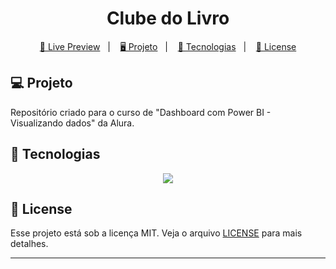 <h1 align="center">
  Clube do Livro
</h1>

<p align="center">
  <a href="https://app.powerbi.com/view?r=eyJrIjoiZTQxYzBhMDItYWJmNS00YjAyLTk5YjEtMTg3MjA2OTgyYmRlIiwidCI6ImVjMzgwYThhLWYwMjUtNGQ2Yi1hOGYzLTQ5YmEyMmYxOGI1NiJ9">🔗 Live Preview</a>&nbsp;&nbsp;&nbsp;|&nbsp;&nbsp;&nbsp;
  <a href="#-projeto">🖥️ Projeto</a>&nbsp;&nbsp;&nbsp;|&nbsp;&nbsp;&nbsp;
  <a href="#-tecnologias">🚀 Tecnologias</a>&nbsp;&nbsp;&nbsp;|&nbsp;&nbsp;&nbsp;
  <a href="#-license">📝 License</a>
</p>

## 💻 Projeto

Repositório criado para o curso de "Dashboard com Power BI - Visualizando dados" da Alura.

## 🚀 Tecnologias

<p align="center">
  <img src="https://img.shields.io/badge/power_bi-F2C811?style=for-the-badge&logo=powerbi&logoColor=black">
</p>

## 📝 License

Esse projeto está sob a licença MIT. Veja o arquivo [LICENSE](LICENSE) para mais detalhes.

---
